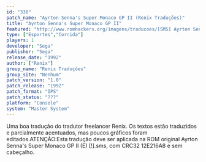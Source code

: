 ```yaml
---
id: "338"
patch_name: "Ayrton Senna's Super Monaco GP II (Renix Traduções)"
title: "Ayrton Senna's Super Monaco GP II"
featured: "http://www.romhackers.org/imagens/traducoes/[SMS] Ayrton Senna's Super Monaco GP II - Renix Traduções - 1.png"
type: ["Esportes","Corrida"]
players: 1
developer: "Sega"
publisher: "Sega"
release_date: "1992"
author: ["Renix"]
group_name: "Renix Traduções"
group_site: "Nenhum"
patch_version: "1.0"
patch_release: "1992"
patch_format: "IPS"
patch_status: "???"
platform: "Console"
system: "Master System"
---
```


Uma boa tradução do tradutor freelancer Renix. Os textos estão traduzidos e parcialmente acentuados, mas poucos gráficos foram editados.ATENÇÃO:Esta tradução deve ser aplicada na ROM original Ayrton Senna's Super Monaco GP II (E) [!].sms, com CRC32 12E216A8 e sem cabeçalho.